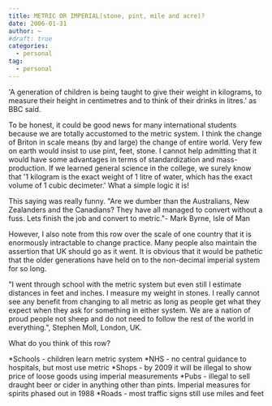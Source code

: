 ```yaml
---
title: METRIC OR IMPERIAL(stone, pint, mile and acre)?
date: 2006-01-31
author: ~
#draft: true
categories:
  - personal
tag:
  - personal
---
```




'A generation of children is being taught to give their weight in kilograms, to measure their height in centimetres and to think of their drinks in litres.' as BBC said.

To be honest, it could be good news for many international students because we are totally accustomed to the metric system. I think the change of Briton in scale means (by and large) the change of entire world. Very few on earth would insist to use pint, feet, stone. I cannot help admitting that it would have some advantages in terms of standardization and mass-production. If we learned general science in the college, we surely know that '1 kilogram is the exact weight of 1 litre of water, which has the exact volume of 1 cubic decimeter.' What a simple logic it is!

This saying was really funny.
"Are we dumber than the Australians, New Zealanders and the Canadians? They have all managed to convert without a fuss. Lets finish the job and convert to metric."- Mark Byrne, Isle of Man

However, I also note from this row over the scale of one country that it is enormously intractable to change practice. Many people also maintain the assertion that UK should go as it went. It is obvious that it would be pathetic that the older generations have held on to the non-decimal imperial system for so long. 

"I went through school with the metric system but even still I estimate distances in feet and inches. I measure my weight in stones. I really cannot see any benefit from changing to all metric as long as people get what they expect when they ask for something in either system. We are a nation of proud people not sheep and do not need to follow the rest of the world in everything.", Stephen Moll, London, UK.



What do you think of this row?

*Schools - children learn metric system
*NHS - no central guidance to hospitals, but most use metric
*Shops - by 2009 it will be illegal to show price of loose goods using imperial measurements
*Pubs - illegal to sell draught beer or cider in anything other than pints. Imperial measures for spirits phased out in 1988
*Roads - most traffic signs still use miles and feet


 






